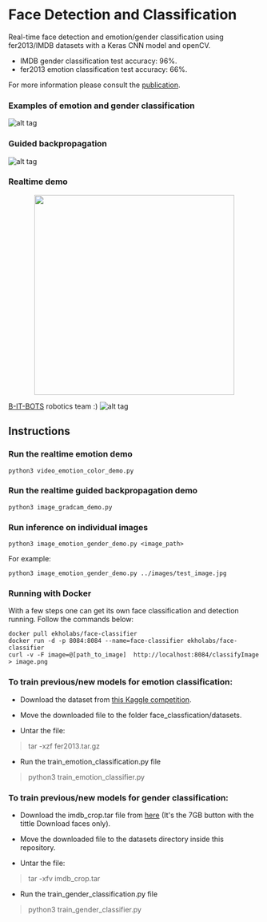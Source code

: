 # Face Detection and Classification
Real-time face detection and emotion/gender classification using fer2013/IMDB datasets with a Keras CNN model and openCV.
* IMDB gender classification test accuracy: 96%.
* fer2013 emotion classification test accuracy: 66%.

For more information please consult the [publication](https://github.com/oarriaga/face_classification/blob/master/report.pdf).

### Examples of emotion and gender classification
![alt tag](images/demo_results.png)

### Guided backpropagation
![alt tag](images/gradcam_results.png)

### Realtime demo
<div align='center'>
  <img src='images/color_demo.gif' width='400px'>
</div>

[B-IT-BOTS](https://mas-group.inf.h-brs.de/?page_id=622) robotics team :)
![alt tag](images/robocup_team.png)

## Instructions

### Run the realtime emotion demo
```
python3 video_emotion_color_demo.py
```

### Run the realtime guided backpropagation demo
```
python3 image_gradcam_demo.py
```

### Run inference on individual images
```
python3 image_emotion_gender_demo.py <image_path>
```

For example:
```
python3 image_emotion_gender_demo.py ../images/test_image.jpg
```

### Running with Docker

With a few steps one can get its own face classification and detection running. Follow the commands below:

```
docker pull ekholabs/face-classifier
docker run -d -p 8084:8084 --name=face-classifier ekholabs/face-classifier
curl -v -F image=@[path_to_image]  http://localhost:8084/classifyImage > image.png
```

### To train previous/new models for emotion classification:

* Download the dataset from [this Kaggle competition](https://www.kaggle.com/c/challenges-in-representation-learning-facial-expression-recognition-challenge/data).

* Move the downloaded file to the folder face_classfication/datasets.

* Untar the file:
> tar -xzf fer2013.tar.gz

* Run the train_emotion_classification.py file
> python3 train_emotion_classifier.py

### To train previous/new models for gender classification:

* Download the imdb_crop.tar file from [here](https://data.vision.ee.ethz.ch/cvl/rrothe/imdb-wiki/) (It's the 7GB button with the tittle Download faces only).

* Move the downloaded file to the datasets directory inside this repository.

* Untar the file:
> tar -xfv imdb_crop.tar

* Run the train_gender_classification.py file
> python3 train_gender_classifier.py
